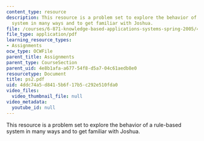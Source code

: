 ```yaml
---
content_type: resource
description: This resource is a problem set to explore the behavior of a rule-based
  system in many ways and to get familiar with Joshua.
file: /courses/6-871-knowledge-based-applications-systems-spring-2005/4ddc74a5d8415b6f17b5c292e510fda0_ps2.pdf
file_type: application/pdf
learning_resource_types:
- Assignments
ocw_type: OCWFile
parent_title: Assignments
parent_type: CourseSection
parent_uid: 4e8b1afa-a677-54f8-d5a7-04c61aedb8e0
resourcetype: Document
title: ps2.pdf
uid: 4ddc74a5-d841-5b6f-17b5-c292e510fda0
video_files:
  video_thumbnail_file: null
video_metadata:
  youtube_id: null
---
```

This resource is a problem set to explore the behavior of a rule-based system in many ways and to get familiar with Joshua.

